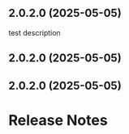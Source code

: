 ## 2.0.2.0 (2025-05-05)

test description

## 2.0.2.0 (2025-05-05)



## 2.0.2.0 (2025-05-05)



# Release Notes
